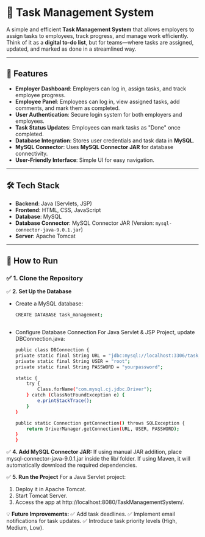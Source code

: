 # 📝 Task Management System

A simple and efficient **Task Management System** that allows employers to assign tasks to employees, track progress, and manage work efficiently. Think of it as a **digital to-do list**, but for teams—where tasks are assigned, updated, and marked as done in a streamlined way.

---

## 🚀 Features

- **Employer Dashboard**: Employers can log in, assign tasks, and track employee progress.
- **Employee Panel**: Employees can log in, view assigned tasks, add comments, and mark them as completed.
- **User Authentication**: Secure login system for both employers and employees.
- **Task Status Updates**: Employees can mark tasks as "Done" once completed.
- **Database Integration**: Stores user credentials and task data in **MySQL**.
- **MySQL Connector**: Uses **MySQL Connector JAR** for database connectivity.
- **User-Friendly Interface**: Simple UI for easy navigation.

---

## 🛠️ Tech Stack

- **Backend**: Java (Servlets, JSP)  
- **Frontend**: HTML, CSS, JavaScript  
- **Database**: MySQL  
- **Database Connector**: MySQL Connector JAR (Version: `mysql-connector-java-9.0.1.jar`)  
- **Server**: Apache Tomcat  

---

## 🎯 How to Run

### ✅ **1. Clone the Repository**

✅ **2. Set Up the Database**
  - Create a MySQL database:
    ```sh
    CREATE DATABASE task_management;
  
  - Configure Database Connection
For Java Servlet & JSP Project, update DBConnection.java:
    ```sh
    public class DBConnection {
    private static final String URL = "jdbc:mysql://localhost:3306/task_management";
    private static final String USER = "root";
    private static final String PASSWORD = "yourpassword";

    static {
        try {
            Class.forName("com.mysql.cj.jdbc.Driver");
        } catch (ClassNotFoundException e) {
            e.printStackTrace();
        }
    }

    public static Connection getConnection() throws SQLException {
        return DriverManager.getConnection(URL, USER, PASSWORD);
    }
    }


✅ **4. Add MySQL Connector JAR:**
If using manual JAR addition, place mysql-connector-java-9.0.1.jar inside the lib/ folder.
If using Maven, it will automatically download the required dependencies.

✅ **5. Run the Project**
For a Java Servlet project:
1. Deploy it in Apache Tomcat.
2. Start Tomcat Server.
3. Access the app at http://localhost:8080/TaskManagementSystem/.

💡 **Future Improvements:**
✅ Add task deadlines.
✅ Implement email notifications for task updates.
✅ Introduce task priority levels (High, Medium, Low).





